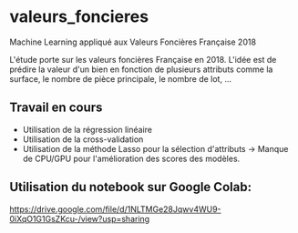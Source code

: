 # valeurs_foncieres
Machine Learning appliqué aux Valeurs Foncières Française 2018

L'étude porte sur les valeurs foncières Française en 2018. L'idée est de prédire la valeur d'un bien en fonction de plusieurs attributs comme la surface, le nombre de pièce principale, le nombre de lot, ...

## Travail en cours
- Utilisation de la régression linéaire
- Utilisation de la cross-validation
- Utilisation de la méthode Lasso pour la sélection d'attributs
-> Manque de CPU/GPU pour l'amélioration des scores des modèles.

## Utilisation du notebook sur Google Colab:
https://drive.google.com/file/d/1NLTMGe28Jqwv4WU9-0iXqO1G1GsZKcu-/view?usp=sharing
